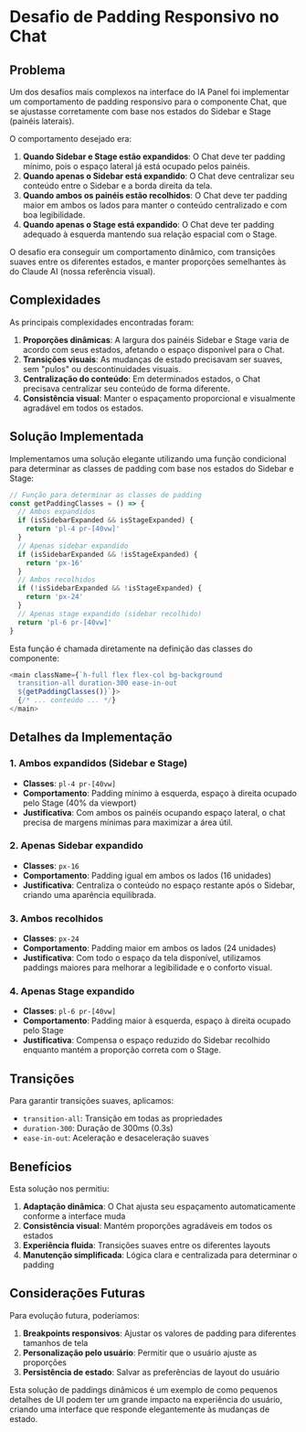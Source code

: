 # Desafio de Padding Responsivo no Chat

## Problema

Um dos desafios mais complexos na interface do IA Panel foi implementar um comportamento de padding responsivo para o componente Chat, que se ajustasse corretamente com base nos estados do Sidebar e Stage (painéis laterais).

O comportamento desejado era:

1. **Quando Sidebar e Stage estão expandidos**: O Chat deve ter padding mínimo, pois o espaço lateral já está ocupado pelos painéis.
2. **Quando apenas o Sidebar está expandido**: O Chat deve centralizar seu conteúdo entre o Sidebar e a borda direita da tela.
3. **Quando ambos os painéis estão recolhidos**: O Chat deve ter padding maior em ambos os lados para manter o conteúdo centralizado e com boa legibilidade.
4. **Quando apenas o Stage está expandido**: O Chat deve ter padding adequado à esquerda mantendo sua relação espacial com o Stage.

O desafio era conseguir um comportamento dinâmico, com transições suaves entre os diferentes estados, e manter proporções semelhantes às do Claude AI (nossa referência visual).

## Complexidades

As principais complexidades encontradas foram:

1. **Proporções dinâmicas**: A largura dos painéis Sidebar e Stage varia de acordo com seus estados, afetando o espaço disponível para o Chat.
2. **Transições visuais**: As mudanças de estado precisavam ser suaves, sem "pulos" ou descontinuidades visuais.
3. **Centralização do conteúdo**: Em determinados estados, o Chat precisava centralizar seu conteúdo de forma diferente.
4. **Consistência visual**: Manter o espaçamento proporcional e visualmente agradável em todos os estados.

## Solução Implementada

Implementamos uma solução elegante utilizando uma função condicional para determinar as classes de padding com base nos estados do Sidebar e Stage:

```typescript
// Função para determinar as classes de padding
const getPaddingClasses = () => {
  // Ambos expandidos
  if (isSidebarExpanded && isStageExpanded) {
    return 'pl-4 pr-[40vw]'
  }
  // Apenas sidebar expandido
  if (isSidebarExpanded && !isStageExpanded) {
    return 'px-16'
  }
  // Ambos recolhidos
  if (!isSidebarExpanded && !isStageExpanded) {
    return 'px-24'
  }
  // Apenas stage expandido (sidebar recolhido)
  return 'pl-6 pr-[40vw]'
}
```

Esta função é chamada diretamente na definição das classes do componente:

```typescript
<main className={`h-full flex flex-col bg-background 
  transition-all duration-300 ease-in-out
  ${getPaddingClasses()}`}>
  {/* ... conteúdo ... */}
</main>
```

## Detalhes da Implementação

### 1. Ambos expandidos (Sidebar e Stage)
- **Classes**: `pl-4 pr-[40vw]`
- **Comportamento**: Padding mínimo à esquerda, espaço à direita ocupado pelo Stage (40% da viewport)
- **Justificativa**: Com ambos os painéis ocupando espaço lateral, o chat precisa de margens mínimas para maximizar a área útil.

### 2. Apenas Sidebar expandido
- **Classes**: `px-16`
- **Comportamento**: Padding igual em ambos os lados (16 unidades)
- **Justificativa**: Centraliza o conteúdo no espaço restante após o Sidebar, criando uma aparência equilibrada.

### 3. Ambos recolhidos
- **Classes**: `px-24`
- **Comportamento**: Padding maior em ambos os lados (24 unidades)
- **Justificativa**: Com todo o espaço da tela disponível, utilizamos paddings maiores para melhorar a legibilidade e o conforto visual.

### 4. Apenas Stage expandido
- **Classes**: `pl-6 pr-[40vw]`
- **Comportamento**: Padding maior à esquerda, espaço à direita ocupado pelo Stage
- **Justificativa**: Compensa o espaço reduzido do Sidebar recolhido enquanto mantém a proporção correta com o Stage.

## Transições

Para garantir transições suaves, aplicamos:
- `transition-all`: Transição em todas as propriedades
- `duration-300`: Duração de 300ms (0.3s)
- `ease-in-out`: Aceleração e desaceleração suaves

## Benefícios

Esta solução nos permitiu:

1. **Adaptação dinâmica**: O Chat ajusta seu espaçamento automaticamente conforme a interface muda
2. **Consistência visual**: Mantém proporções agradáveis em todos os estados
3. **Experiência fluida**: Transições suaves entre os diferentes layouts
4. **Manutenção simplificada**: Lógica clara e centralizada para determinar o padding

## Considerações Futuras

Para evolução futura, poderíamos:

1. **Breakpoints responsivos**: Ajustar os valores de padding para diferentes tamanhos de tela
2. **Personalização pelo usuário**: Permitir que o usuário ajuste as proporções
3. **Persistência de estado**: Salvar as preferências de layout do usuário

Esta solução de paddings dinâmicos é um exemplo de como pequenos detalhes de UI podem ter um grande impacto na experiência do usuário, criando uma interface que responde elegantemente às mudanças de estado. 
